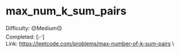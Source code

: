 # max_num_k_sum_pairs

Difficulty: 🟡Medium🟡 \
Completed: [✅] \
Link: https://leetcode.com/problems/max-number-of-k-sum-pairs \
